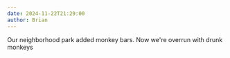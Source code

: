 ```yaml
---
date: 2024-11-22T21:29:00
author: Brian
---
```

Our neighborhood park added monkey bars. Now we're overrun with drunk monkeys
